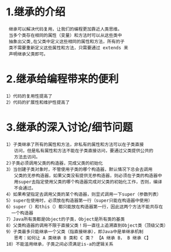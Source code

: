 # 1.继承的介绍
     继承可以解决代码复用，让我们的编程更加靠近人类思维。
     当多个类存在相同的属性（变量）和方法时可以从这些类中
     抽象出父类,在父类中定义这些相同的属性和方法，所有的子
     类不需要重新定义这些属性和方法，只需要通过 extends 来
     声明继承父类即可。

# 2.继承给编程带来的便利
    1）代码的复用性提高了
    2）代码的扩展性和维护性提高了

# 3.继承的深入讨论/细节问题
    1）子类继承了所有的属性和方法，非私有的属性和方法可以在子类直接
       访问，但是私有属性和方法不能在子类直接访问，要通过父类提供公共的
       方法去访问。
    2)子类必须调用父类的构造器，完成父类的初始化
    3）当创建子类对象时，不管使用子类的哪个构造器，默认情况下总会去调用
       父类的无参构造器，如果父类没有提供无参构造器，则必须在子类的构造器中
       用super去指定使用父类的哪个构造器完成对父类的初始化工作，否则，编译
       不会通过。
    4）如果希望指定去调用父类的某个构造器，则显式调用一下super（参数列表）
    5）super在使用时，必须放在构造器第一行（super只能在构造器中使用）
    6）super（）和this（）都只能放在构造器第一行，因此这两个方法不能共存在
      一个构造器
    7）Java所有类都是Object的子类，Object是所有类的基类
    8）父类构造器的调用不限于直接父类！将一直往上追溯直到Object类（顶级父类）
    9）子类最多只能继承一个父类（指直接继承），即Java中是单继承机制
       思考：如何让 A 类继承 B 类和 C 类？ 【A 继承 B， B 继承 C】
    10）不能滥用继承，子类之间必须满足is-a的逻辑关系